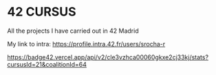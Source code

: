 
# 42 CURSUS

All the projects I have carried out in 42 Madrid

My link to intra: https://profile.intra.42.fr/users/srocha-r


https://badge42.vercel.app/api/v2/cle3vzhca00060gkxe2cj33kj/stats?cursusId=21&coalitionId=64
